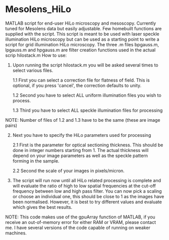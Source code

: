 # Mesolens_HiLo
MATLAB script for end-user HiLo microscopy and mesoscopy. Currently tuned for Mesolens data but easily adjustable. Few homebuilt functions are
supplied with the script. This script is meant to be used with laser speckle illumination HiLo microscopy but can be used as a starting point
to write a script for grid illumination HiLo microscopy.
The three .m files bpgauss.m, lpgauss.m and hpgauss.m are filter creation functions used in the actual scrip hilostack.m
How to use:
1. Upon running the script hilostack.m you will be asked several times to select various files.

    1.1 First you can select a correction file for flatness of field. This is optional, if you press 'cancel', the correction defaults to unity.

    1.2 Second you have to select ALL uniform illumination files you wish to process.

    1.3 Third you have to select ALL speckle illumination files for processing

NOTE: Number of files of 1.2 and 1.3 have to be the same (these are image pairs)

2. Next you have to specify the HiLo parameters used for processing

    2.1 First is the parameter for optical sectioning thickness. This should be done in integer numbers starting from 1. The actual thickness 
    will depend on your image parameters as well as the speckle pattern forming in the sample.

    2.2 Second the scale of your images in pixels/micron.

3. The script will run now until all HiLo related processing is complete and will evaluate the ratio of high to low spatial frequencies at the
    cut-off frequency between low and high pass filter. You can now pick a scaling or choose an individual one, this should
    be close to 1 as the images have been normalised. However, it is best to try different values and evaluate which gives the best results.
    
NOTE: This code makes use of the gpuArray function of MATLAB, if you receive an out-of-memory error for either RAM or VRAM, please contact me.
I have several versions of the code capable of running on weaker machines.
